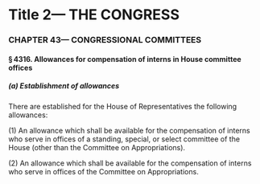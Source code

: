 
# Title 2— THE CONGRESS
### CHAPTER 43— CONGRESSIONAL COMMITTEES
#### § 4316. Allowances for compensation of interns in House committee offices
##### (a) Establishment of allowances

There are established for the House of Representatives the following allowances:

(1) An allowance which shall be available for the compensation of interns who serve in offices of a standing, special, or select committee of the House (other than the Committee on Appropriations).

(2) An allowance which shall be available for the compensation of interns who serve in offices of the Committee on Appropriations.
